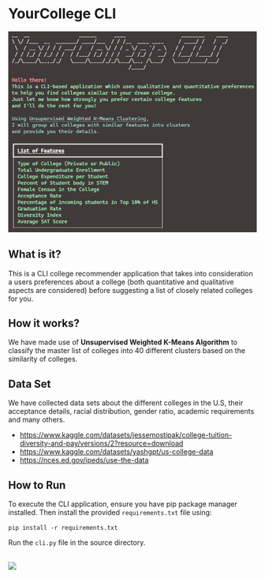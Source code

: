 # YourCollege CLI
<img src="./boilermake-1.jpg" alt="Alt text" title="Optional title">


## What is it?
This is a CLI college recommender application that takes into consideration a users preferences about a college (both quantitative and qualitative aspects are considered) before suggesting a list of closely related colleges for you. 

## How it works?
We have made use of <b>Unsupervised Weighted K-Means Algorithm</b> to classify the master list of colleges into 40 different clusters based on the similarity of colleges. 

## Data Set
We have collected data sets about the different colleges in the U.S, their acceptance details, racial distribution, gender ratio, academic requirements and many others. 
- https://www.kaggle.com/datasets/jessemostipak/college-tuition-diversity-and-pay/versions/2?resource=download
- https://www.kaggle.com/datasets/yashgpt/us-college-data
- https://nces.ed.gov/ipeds/use-the-data

## How to Run
To execute the CLI application, ensure you have pip package manager installed. Then install the provided `requirements.txt` file using:
```terminal
pip install -r requirements.txt
```
Run the `cli.py` file in the source directory.


<br>
<img src = "./yourcollege.gif">